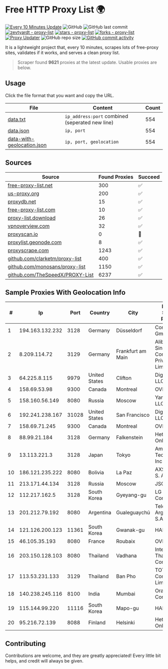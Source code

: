 
# Free HTTP Proxy List 🌍

[![Every 10 Minutes Update](https://github.com/mertguvencli/http-proxy-list/actions/workflows/main.yml/badge.svg?branch=main)](https://github.com/mertguvencli/http-proxy-list/actions/workflows/main.yml)
![GitHub](https://img.shields.io/github/license/mertguvencli/http-proxy-list)
![GitHub last commit](https://img.shields.io/github/last-commit/mertguvencli/http-proxy-list)
[![zevtyardt - proxy-list](https://img.shields.io/static/v1?label=zevtyardt&message=proxy-list&color=blue&logo=github)](https://github.com/zevtyardt/proxy-list "Go to GitHub repo")
[![stars - proxy-list](https://img.shields.io/github/stars/zevtyardt/proxy-list?style=social)](https://github.com/zevtyardt/proxy-list)
[![forks - proxy-list](https://img.shields.io/github/forks/zevtyardt/proxy-list?style=social)](https://github.com/zevtyardt/proxy-list)
[![Proxy Updater](https://github.com/zevtyardt/proxy-list/workflows/Proxy%20Updater/badge.svg)](https://github.com/zevtyardt/proxy-list/actions?query=workflow:"Proxy+Updater")
![GitHub repo size](https://img.shields.io/github/repo-size/zevtyardt/proxy-list)
[![GitHub commit activity](https://img.shields.io/github/commit-activity/m/zevtyardt/proxy-list?logo=commits)](https://github.com/zevtyardt/proxy-list/commits/main)

It is a lightweight project that, every 10 minutes, scrapes lots of free-proxy sites, validates if it works, and serves a clean proxy list.

> Scraper found **9621** proxies at the latest update. Usable proxies are below.

## Usage

Click the file format that you want and copy the URL.

|File|Content|Count|
|----|-------|-----|
|[data.txt](https://raw.githubusercontent.com/mertguvencli/http-proxy-list/main/proxy-list/data.txt)|`ip_address:port` combined (seperated new line)|554|
|[data.json](https://raw.githubusercontent.com/mertguvencli/http-proxy-list/main/proxy-list/data.json)|`ip, port`|554|
|[data-with-geolocation.json](https://raw.githubusercontent.com/mertguvencli/http-proxy-list/main/proxy-list/data-with-geolocation.json)|`ip, port, geolocation`|554|

## Sources

|Source|Found Proxies|Succeed|
|------|-------------|-------|
|[free-proxy-list.net](https://free-proxy-list.net)|300|✅|
|[us-proxy.org](https://www.us-proxy.org)|200|✅|
|[proxydb.net](http://proxydb.net)|15|✅|
|[free-proxy-list.com](https://free-proxy-list.com/?page=&port=&type%5B%5D=http&type%5B%5D=https&up_time=0&search=Search)|10|✅|
|[proxy-list.download](https://www.proxy-list.download/HTTP)|26|✅|
|[vpnoverview.com](https://vpnoverview.com/privacy/anonymous-browsing/free-proxy-servers)|32|✅|
|[proxyscan.io](https://www.proxyscan.io)|0|🚫|
|[proxylist.geonode.com](https://proxylist.geonode.com/api/proxy-list?limit=300&page=1&sort_by=lastChecked&sort_type=desc&protocols=http,https)|8|✅|
|[proxyscrape.com](https://api.proxyscrape.com/v2/?request=displayproxies&protocol=http&timeout=10000&country=all&ssl=all&anonymity=all)|1243|✅|
|[github.com/clarketm/proxy-list](https://raw.githubusercontent.com/clarketm/proxy-list/master/proxy-list-raw.txt)|400|✅|
|[github.com/monosans/proxy-list](https://raw.githubusercontent.com/monosans/proxy-list/main/proxies/http.txt)|1150|✅|
|[github.com/TheSpeedX/PROXY-List](https://raw.githubusercontent.com/TheSpeedX/PROXY-List/master/http.txt)|6237|✅|


## Sample Proxies With Geolocation Info

|#|Ip|Port|Country|City|Internet Service Provider|
|-|--|----|-------|----|-------------------------|
|1|194.163.132.232|3128|Germany|Düsseldorf|Contabo GmbH|
|2|8.209.114.72|3129|Germany|Frankfurt am Main|Alibaba.com Singapore E-Commerce Private Limited|
|3|64.225.8.115|9979|United States|Clifton|DigitalOcean, LLC|
|4|158.69.53.98|9300|Canada|Montreal|OVH SAS|
|5|158.160.56.149|8080|Russia|Moscow|Yandex.Cloud LLC|
|6|192.241.238.167|31028|United States|San Francisco|DigitalOcean, LLC|
|7|158.69.71.245|9300|Canada|Montreal|OVH SAS|
|8|88.99.21.184|3128|Germany|Falkenstein|Hetzner Online GmbH|
|9|13.113.221.3|3128|Japan|Tokyo|Amazon Technologies Inc|
|10|186.121.235.222|8080|Bolivia|La Paz|AXS Bolivia S. A.|
|11|213.171.44.134|3128|Russia|Moscow|JSC Comcor|
|12|112.217.162.5|3128|South Korea|Gyeyang-gu|LG DACOM Corporation|
|13|201.212.79.192|8080|Argentina|Gualeguaychú|Telecom Argentina S.A.|
|14|121.126.200.123|11361|South Korea|Gwanak-gu|HAIonNet|
|15|46.105.35.193|8080|France|Roubaix|OVH SAS|
|16|203.150.128.103|8080|Thailand|Vadhana|Internet Thailand Company Ltd|
|17|113.53.231.133|3129|Thailand|Ban Pho|TOT Public Company Limited|
|18|140.238.245.116|8100|India|Mumbai|Oracle Corporation|
|19|115.144.99.220|11116|South Korea|Mapo-gu|HAIonNet|
|20|95.216.72.139|8088|Finland|Helsinki|Hetzner Online GmbH|



## Contributing

Contributions are welcome, and they are greatly appreciated! Every
little bit helps, and credit will always be given.

